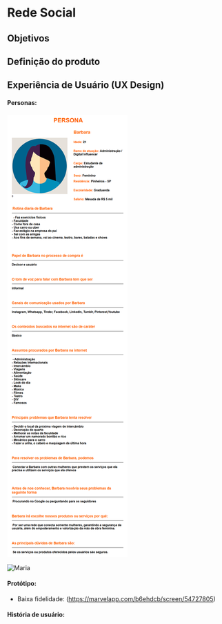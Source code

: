 # Rede Social

## Objetivos

## Definição do produto

## Experiência de Usuário (UX Design)

#### Personas:

![Barbara](public/images/Barbara.png)

![Maria](puclic/images/Maria.png)

#### Protótipo:

* Baixa fidelidade: (https://marvelapp.com/b6ehdcb/screen/54727805)

#### História de usuário: